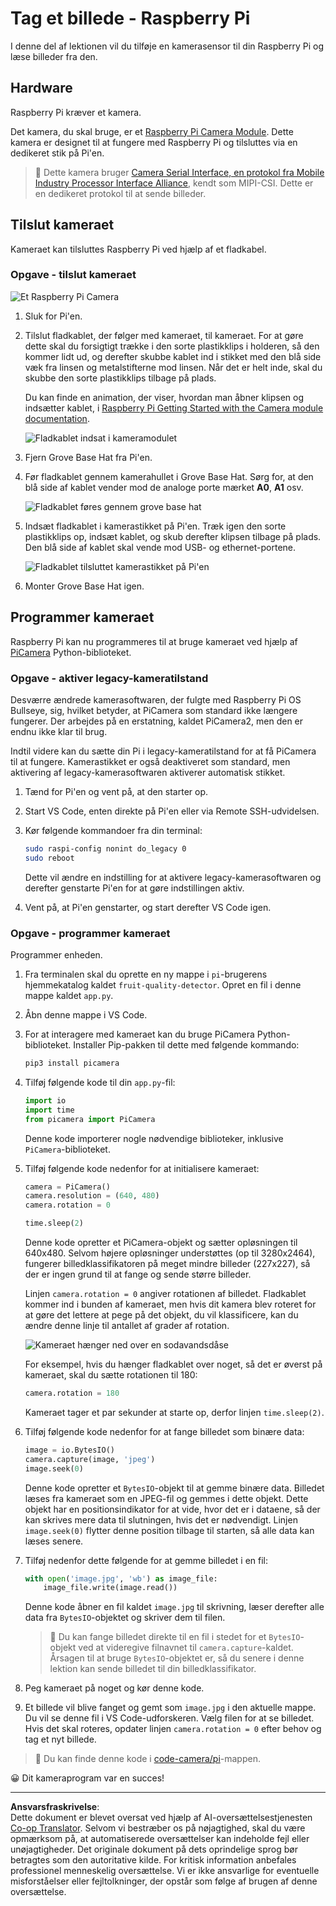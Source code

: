 <!--
CO_OP_TRANSLATOR_METADATA:
{
  "original_hash": "c677667095f6133eee418c7e53615d05",
  "translation_date": "2025-08-27T20:42:03+00:00",
  "source_file": "4-manufacturing/lessons/2-check-fruit-from-device/pi-camera.md",
  "language_code": "da"
}
-->
# Tag et billede - Raspberry Pi

I denne del af lektionen vil du tilføje en kamerasensor til din Raspberry Pi og læse billeder fra den.

## Hardware

Raspberry Pi kræver et kamera.

Det kamera, du skal bruge, er et [Raspberry Pi Camera Module](https://www.raspberrypi.org/products/camera-module-v2/). Dette kamera er designet til at fungere med Raspberry Pi og tilsluttes via en dedikeret stik på Pi'en.

> 💁 Dette kamera bruger [Camera Serial Interface, en protokol fra Mobile Industry Processor Interface Alliance](https://wikipedia.org/wiki/Camera_Serial_Interface), kendt som MIPI-CSI. Dette er en dedikeret protokol til at sende billeder.

## Tilslut kameraet

Kameraet kan tilsluttes Raspberry Pi ved hjælp af et fladkabel.

### Opgave - tilslut kameraet

![Et Raspberry Pi Camera](../../../../../translated_images/pi-camera-module.4278753c31bd6e757aa2b858be97d72049f71616278cefe4fb5abb485b40a078.da.png)

1. Sluk for Pi'en.

1. Tilslut fladkablet, der følger med kameraet, til kameraet. For at gøre dette skal du forsigtigt trække i den sorte plastikklips i holderen, så den kommer lidt ud, og derefter skubbe kablet ind i stikket med den blå side væk fra linsen og metalstifterne mod linsen. Når det er helt inde, skal du skubbe den sorte plastikklips tilbage på plads.

    Du kan finde en animation, der viser, hvordan man åbner klipsen og indsætter kablet, i [Raspberry Pi Getting Started with the Camera module documentation](https://projects.raspberrypi.org/en/projects/getting-started-with-picamera/2).

    ![Fladkablet indsat i kameramodulet](../../../../../translated_images/pi-camera-ribbon-cable.0bf82acd251611c21ac616f082849413e2b322a261d0e4f8fec344248083b07e.da.png)

1. Fjern Grove Base Hat fra Pi'en.

1. Før fladkablet gennem kamerahullet i Grove Base Hat. Sørg for, at den blå side af kablet vender mod de analoge porte mærket **A0**, **A1** osv.

    ![Fladkablet føres gennem grove base hat](../../../../../translated_images/grove-base-hat-ribbon-cable.501fed202fcf73b11b2b68f6d246189f7d15d3e4423c572ddee79d77b4632b47.da.png)

1. Indsæt fladkablet i kamerastikket på Pi'en. Træk igen den sorte plastikklips op, indsæt kablet, og skub derefter klipsen tilbage på plads. Den blå side af kablet skal vende mod USB- og ethernet-portene.

    ![Fladkablet tilsluttet kamerastikket på Pi'en](../../../../../translated_images/pi-camera-socket-ribbon-cable.a18309920b11800911082ed7aa6fb28e6d9be3a022e4079ff990016cae3fca10.da.png)

1. Monter Grove Base Hat igen.

## Programmer kameraet

Raspberry Pi kan nu programmeres til at bruge kameraet ved hjælp af [PiCamera](https://pypi.org/project/picamera/) Python-biblioteket.

### Opgave - aktiver legacy-kameratilstand

Desværre ændrede kamerasoftwaren, der fulgte med Raspberry Pi OS Bullseye, sig, hvilket betyder, at PiCamera som standard ikke længere fungerer. Der arbejdes på en erstatning, kaldet PiCamera2, men den er endnu ikke klar til brug.

Indtil videre kan du sætte din Pi i legacy-kameratilstand for at få PiCamera til at fungere. Kamerastikket er også deaktiveret som standard, men aktivering af legacy-kamerasoftwaren aktiverer automatisk stikket.

1. Tænd for Pi'en og vent på, at den starter op.

1. Start VS Code, enten direkte på Pi'en eller via Remote SSH-udvidelsen.

1. Kør følgende kommandoer fra din terminal:

    ```sh
    sudo raspi-config nonint do_legacy 0
    sudo reboot
    ```

    Dette vil ændre en indstilling for at aktivere legacy-kamerasoftwaren og derefter genstarte Pi'en for at gøre indstillingen aktiv.

1. Vent på, at Pi'en genstarter, og start derefter VS Code igen.

### Opgave - programmer kameraet

Programmer enheden.

1. Fra terminalen skal du oprette en ny mappe i `pi`-brugerens hjemmekatalog kaldet `fruit-quality-detector`. Opret en fil i denne mappe kaldet `app.py`.

1. Åbn denne mappe i VS Code.

1. For at interagere med kameraet kan du bruge PiCamera Python-biblioteket. Installer Pip-pakken til dette med følgende kommando:

    ```sh
    pip3 install picamera
    ```

1. Tilføj følgende kode til din `app.py`-fil:

    ```python
    import io
    import time
    from picamera import PiCamera
    ```

    Denne kode importerer nogle nødvendige biblioteker, inklusive `PiCamera`-biblioteket.

1. Tilføj følgende kode nedenfor for at initialisere kameraet:

    ```python
    camera = PiCamera()
    camera.resolution = (640, 480)
    camera.rotation = 0
    
    time.sleep(2)
    ```

    Denne kode opretter et PiCamera-objekt og sætter opløsningen til 640x480. Selvom højere opløsninger understøttes (op til 3280x2464), fungerer billedklassifikatoren på meget mindre billeder (227x227), så der er ingen grund til at fange og sende større billeder.

    Linjen `camera.rotation = 0` angiver rotationen af billedet. Fladkablet kommer ind i bunden af kameraet, men hvis dit kamera blev roteret for at gøre det lettere at pege på det objekt, du vil klassificere, kan du ændre denne linje til antallet af grader af rotation.

    ![Kameraet hænger ned over en sodavandsdåse](../../../../../translated_images/pi-camera-upside-down.5376961ba31459883362124152ad6b823d5ac5fc14e85f317e22903bd681c2b6.da.png)

    For eksempel, hvis du hænger fladkablet over noget, så det er øverst på kameraet, skal du sætte rotationen til 180:

    ```python
    camera.rotation = 180
    ```

    Kameraet tager et par sekunder at starte op, derfor linjen `time.sleep(2)`.

1. Tilføj følgende kode nedenfor for at fange billedet som binære data:

    ```python
    image = io.BytesIO()
    camera.capture(image, 'jpeg')
    image.seek(0)
    ```

    Denne kode opretter et `BytesIO`-objekt til at gemme binære data. Billedet læses fra kameraet som en JPEG-fil og gemmes i dette objekt. Dette objekt har en positionsindikator for at vide, hvor det er i dataene, så der kan skrives mere data til slutningen, hvis det er nødvendigt. Linjen `image.seek(0)` flytter denne position tilbage til starten, så alle data kan læses senere.

1. Tilføj nedenfor dette følgende for at gemme billedet i en fil:

    ```python
    with open('image.jpg', 'wb') as image_file:
        image_file.write(image.read())
    ```

    Denne kode åbner en fil kaldet `image.jpg` til skrivning, læser derefter alle data fra `BytesIO`-objektet og skriver dem til filen.

    > 💁 Du kan fange billedet direkte til en fil i stedet for et `BytesIO`-objekt ved at videregive filnavnet til `camera.capture`-kaldet. Årsagen til at bruge `BytesIO`-objektet er, så du senere i denne lektion kan sende billedet til din billedklassifikator.

1. Peg kameraet på noget og kør denne kode.

1. Et billede vil blive fanget og gemt som `image.jpg` i den aktuelle mappe. Du vil se denne fil i VS Code-udforskeren. Vælg filen for at se billedet. Hvis det skal roteres, opdater linjen `camera.rotation = 0` efter behov og tag et nyt billede.

> 💁 Du kan finde denne kode i [code-camera/pi](../../../../../4-manufacturing/lessons/2-check-fruit-from-device/code-camera/pi)-mappen.

😀 Dit kameraprogram var en succes!

---

**Ansvarsfraskrivelse**:  
Dette dokument er blevet oversat ved hjælp af AI-oversættelsestjenesten [Co-op Translator](https://github.com/Azure/co-op-translator). Selvom vi bestræber os på nøjagtighed, skal du være opmærksom på, at automatiserede oversættelser kan indeholde fejl eller unøjagtigheder. Det originale dokument på dets oprindelige sprog bør betragtes som den autoritative kilde. For kritisk information anbefales professionel menneskelig oversættelse. Vi er ikke ansvarlige for eventuelle misforståelser eller fejltolkninger, der opstår som følge af brugen af denne oversættelse.